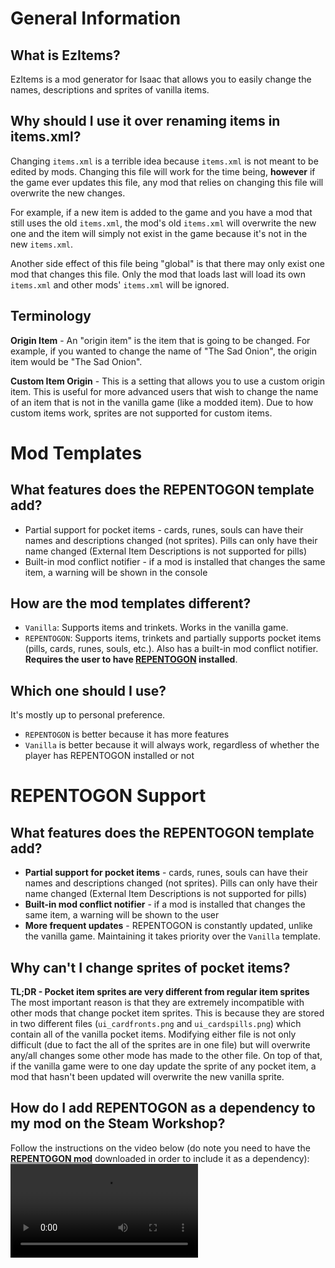 # General Information

## What is EzItems?

EzItems is a mod generator for Isaac that allows you to easily change the names, descriptions and sprites of vanilla items.

## Why should I use it over renaming items in items.xml?

Changing `items.xml` is a terrible idea because `items.xml` is not meant to be edited by mods. Changing this file will work for the time being, **however** if the game ever updates this file, any mod that relies on changing this file will overwrite the new changes.

For example, if a new item is added to the game and you have a mod that still uses the old `items.xml`, the mod's old `items.xml` will overwrite the new one and the item will simply not exist in the game because it's not in the new `items.xml`.

Another side effect of this file being "global" is that there may only exist one mod that changes this file. Only the mod that loads last will load its own `items.xml` and other mods' `items.xml` will be ignored.

## Terminology

**Origin Item** - An "origin item" is the item that is going to be changed.
For example, if you wanted to change the name of "The Sad Onion", the origin item would be "The Sad Onion".

**Custom Item Origin** - This is a setting that allows you to use a custom origin item. This is useful for more advanced users that wish to change the name of an item that is not in the vanilla game (like a modded item). Due to how custom items work, sprites are not supported for custom items.

# Mod Templates

## What features does the REPENTOGON template add?

- Partial support for pocket items - cards, runes, souls can have their names and descriptions changed (not sprites). Pills can only have their name changed (External Item Descriptions is not supported for pills)
- Built-in mod conflict notifier - if a mod is installed that changes the same item, a warning will be shown in the console

## How are the mod templates different?

- `Vanilla`: Supports items and trinkets. Works in the vanilla game.
- `REPENTOGON`: Supports items, trinkets and partially supports pocket items (pills, cards, runes, souls, etc.). Also has a built-in mod conflict notifier. **Requires the user to have [REPENTOGON](https://repentogon.com/) installed**.

## Which one should I use?

It's mostly up to personal preference.

- `REPENTOGON` is better because it has more features
- `Vanilla` is better because it will always work, regardless of whether the player has REPENTOGON installed or not

# REPENTOGON Support

## What features does the REPENTOGON template add?

- **Partial support for pocket items** - cards, runes, souls can have their names and descriptions changed (not sprites). Pills can only have their name changed (External Item Descriptions is not supported for pills)
- **Built-in mod conflict notifier** - if a mod is installed that changes the same item, a warning will be shown to the user
- **More frequent updates** - REPENTOGON is constantly updated, unlike the vanilla game. Maintaining it takes priority over the `Vanilla` template.

## Why can't I change sprites of pocket items?

**TL;DR - Pocket item sprites are very different from regular item sprites**
The most important reason is that they are extremely incompatible with other mods that change pocket item sprites.
This is because they are stored in two different files (`ui_cardfronts.png` and `ui_cardspills.png`) which contain all of the vanilla pocket items.
Modifying either file is not only difficult (due to fact the all of the sprites are in one file) but will overwrite any/all changes some other mode has made to the other file.
On top of that, if the vanilla game were to one day update the sprite of any pocket item, a mod that hasn't been updated will overwrite the new vanilla sprite.

## How do I add REPENTOGON as a dependency to my mod on the Steam Workshop?

Follow the instructions on the video below (do note you need to have the **[REPENTOGON mod](https://steamcommunity.com/sharedfiles/filedetails/?id=3127536138)** downloaded in order to include it as a dependency):
<video controls class="mt-2" src="https://raw.githubusercontent.com/ddeeddii/eztools/main/static/ezitems/mod-dependency.mp4" type="video/mp4" /></video>
